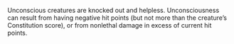 Unconscious creatures are knocked out and helpless. Unconsciousness can result from having negative hit points (but not more than the creature’s Constitution score), or from nonlethal damage in excess of current hit points.
